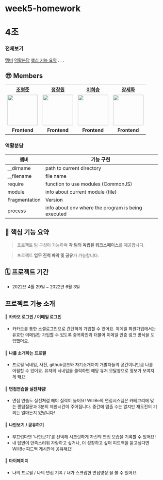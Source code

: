 # week5-homework


# 4조

### 전체보기

[멤버](#members)
[역활분담](#역활분담)
[핵심 기능 요약](#핵심-기능-요약)
.
.
.

## 😎 Members

<table>
   <tr>
    <td align="center"><b><a href="https://github.com/cho98">조형준</a></b></td>
    <td align="center"><b><a href="https://github.com/AlgoRoots">정창원</a></b></td>
    <td align="center"><b><a href="https://github.com/limjae">이희승</a></b></td>
    <td align="center"><b><a href="https://github.com/catalinakim">장세화</a></b></td>
  </tr>
  <tr>
    <td align="center"><a href="https://github.com/cho98"><img src="https://user-images.githubusercontent.com/102004753/206716605-be57ef4c-d792-44ae-aea3-bf70c225bffc.png" width="100px" /></a></td>
    <td align="center"><a href="https://github.com/AlgoRoots"><img src="https://user-images.githubusercontent.com/102004753/206716739-5ba84067-de95-4f8c-bf16-5bd2f96afd5e.png" width="100px" /></a></td>
    <td align="center"><a href="https://github.com/limjae"><img src="https://user-images.githubusercontent.com/102004753/206716925-013af177-e5a9-4053-ba66-33d83fb3b47f.png" width="100px" /></a></td>
    <td align="center"><a href="https://github.com/catalinakim"><img src="https://user-images.githubusercontent.com/102004753/206717042-96d6c495-1a59-47ed-942b-96320009aa05.png" width="100px" /></a></td>
    
  </tr>
  <tr>
    <td align="center"><b>Frontend</b></td>
    <td align="center"><b>Frontend</b></td>
    <td align="center"><b>Frontend</b></td>
    <td align="center"><b>Frontend</b></td>
  </tr>
</table>

### 역활분담

| 멤버          | 기능 구현                                          |
| ------------- | -------------------------------------------------- |
| \_\_dirname   | path to current directory                          |
| \_\_filename  | file name                                          |
| require       | function to use modules (CommonJS)                 |
| module        | info about current module (file)                   |
| Fragmentation | Version                                            |
| process       | info about env where the program is being executed |

## 📌 핵심 기능 요약

> 프로젝트 팀 구성이 가능하며 **각 팀의 독립된 워크스페이스**를 제공합니다.

> 프로젝트 **업무 진척 파악 및 공유**가 가능합니다.

## 🗓 프로젝트 기간

- 2022년 4월 29일 ~ 2022년 6월 3일

## 프로젝트 기능 소개

#### 🐰 카카오 로그인 / 이메일 로그인

- 카카오를 통한 소셜로그인으로 간단하게 가입할 수 있어요. 이메일 회원가입에서는 유효한 이메일만 가입할 수 있도록 중복확인과 더불어 이메일 인증 링크 방식을 도입했어요.

#### 🦊 나를 소개하는 프로필

- 프로필 닉네임, 사진, github링크와 자기소개까지 개발자들의 공간이니만큼 나를 어필할 수 있어요. 유저의 닉네임을 클릭하면 해당 유저 모달창으로 정보가 보여지게 돼요.

#### 🐸 면접연습을 실전처럼!

- 면접 연습도 실전처럼 해야 실력이 늘어요! WIllBe의 면접시스템은 카테고리에 맞는 랜덤질문과 3분의 제한시간이 주어집니다. 중간에 멈출 수는 없지만 재도전의 기회는 얼마든지 있답니다!

#### 🐙 나만보기 / 공유하기

- 부끄럽다면 '나만보기'를 선택해 시크릿하게 자신의 면접 모습을 기록할 수 있어요!
- 내 답변이 만족스러워 자랑하고 싶거나, 더 성장하고 싶어 피드백을 듣고싶다면 WillBe 피드백 게시판에 공유해요!

#### 🐼 마이페이지

- 나의 프로필 / 나의 면접 기록 / 내가 스크랩한 면접영상 을 볼 수 있어요.
